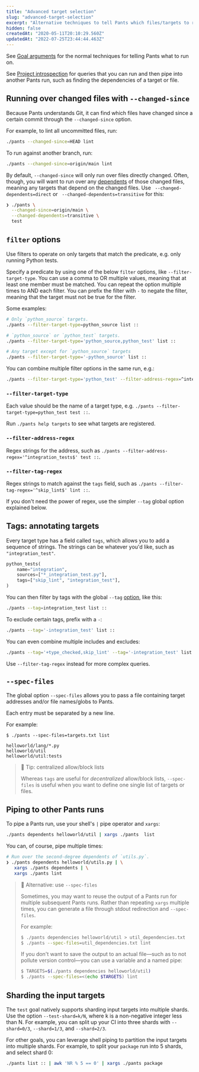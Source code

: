 ```yaml
---
title: "Advanced target selection"
slug: "advanced-target-selection"
excerpt: "Alternative techniques to tell Pants which files/targets to run on."
hidden: false
createdAt: "2020-05-11T20:10:29.560Z"
updatedAt: "2022-07-25T23:44:44.463Z"
---
```

See [Goal arguments](doc:goals#goal-arguments) for the normal techniques for telling Pants what to
run on. 

See [Project introspection](doc:project-introspection) for queries that you can run and then pipe
into another Pants run, such as finding the dependencies of a target or file.

Running over changed files with `--changed-since`
-------------------------------------------------

Because Pants understands Git, it can find which files have changed since a certain commit through the `--changed-since` option.

For example, to lint all uncommitted files, run:

```bash
./pants --changed-since=HEAD lint
```

To run against another branch, run:

```bash
./pants --changed-since=origin/main lint
```

By default, `--changed-since` will only run over files directly changed. Often, though, you will want to run over any [dependents](doc:project-introspection) of those changed files, meaning any targets that depend on the changed files. Use ` --changed-dependents=direct` or ` --changed-dependents=transitive` for this:

```bash
❯ ./pants \
  --changed-since=origin/main \
  --changed-dependents=transitive \
  test
```

`filter` options
----------------

Use filters to operate on only targets that match the predicate, e.g. only running Python tests.

Specify a predicate by using one of the below `filter` options, like `--filter-target-type`. You
can use a comma to OR multiple values, meaning that at least one member must be matched. You
can repeat the option multiple times to AND each filter. You can prefix the filter with
`-` to negate the filter, meaning that the target must not be true for the filter.

Some examples:

```bash
# Only `python_source` targets.
./pants --filter-target-type=python_source list ::

# `python_source` or `python_test` targets.
./pants --filter-target-type='python_source,python_test' list ::

# Any target except for `python_source` targets
./pants --filter-target-type='-python_source' list ::
```

You can combine multiple filter options in the same run, e.g.:

```bash
./pants --filter-target-type='python_test' --filter-address-regex=^integration_tests test ::
```

### `--filter-target-type`

Each value should be the name of a target type, e.g.
`./pants --filter-target-type=python_test test ::`.

Run `./pants help targets` to see what targets are registered.

### `--filter-address-regex`

Regex strings for the address, such as
`./pants --filter-address-regex='^integration_tests$' test ::`.

### `--filter-tag-regex`

Regex strings to match against the `tags` field, such as 
`./pants --filter-tag-regex='^skip_lint$' lint ::`.

If you don't need the power of regex, use the simpler `--tag` global option explained below.

Tags: annotating targets
------------------------

Every target type has a field called `tags`, which allows you to add a sequence of strings. The
strings can be whatever you'd like, such as `"integration_test"`.

```python BUILD
python_tests(
    name="integration",
    sources=["*_integration_test.py"],
    tags=["skip_lint", "integration_test"],
)
```

You can then filter by tags with the global `--tag` [option](doc:reference-global#section-tag), like this:

```bash
./pants --tag=integration_test list ::
```

To exclude certain tags, prefix with a `-`:

```bash
./pants --tag='-integration_test' list ::
```

You can even combine multiple includes and excludes:

```bash
./pants --tag='+type_checked,skip_lint' --tag='-integration_test' list ::
```

Use `--filter-tag-regex` instead for more complex queries.

`--spec-files`
--------------

The global option `--spec-files` allows you to pass a file containing target addresses and/or file names/globs to Pants.

Each entry must be separated by a new line.

For example:

```text Shell
$ ./pants --spec-files=targets.txt list
```
```text targets.txt
helloworld/lang/*.py
helloworld/util
helloworld/util:tests
```

> 📘 Tip: centralized allow/block lists
> 
> Whereas `tags` are useful for _decentralized_ allow/block lists, `--spec-files` is useful when you want to define one single list of targets or files.

Piping to other Pants runs
--------------------------

To pipe a Pants run, use your shell's `|` pipe operator and `xargs`:

```bash
./pants dependents helloworld/util | xargs ./pants  list
```

You can, of course, pipe multiple times:

```bash
# Run over the second-degree dependents of `utils.py`.
❯ ./pants dependents helloworld/utils.py | \
   xargs ./pants dependents | \
   xargs ./pants lint
```

> 📘 Alternative: use `--spec-files`
> 
> Sometimes, you may want to reuse the output of a Pants run for multiple subsequent Pants runs. Rather than repeating `xargs` multiple times, you can generate a file through stdout redirection and `--spec-files`.
> 
> For example:
> 
> ```bash
> $ ./pants dependencies helloworld/util > util_dependencies.txt
> $ ./pants --spec-files=util_dependencies.txt lint
> ```
> 
> If you don't want to save the output to an actual file—such as to not pollute version control—you can use a variable and a named pipe:
> 
> ```bash
> $ TARGETS=$(./pants dependencies helloworld/util)
> $ ./pants --spec-files=<(echo $TARGETS) lint
> ```

Sharding the input targets
--------------------------

The `test` goal natively supports sharding input targets into multiple shards. Use the option `--test-shard=k/N`, where k is a non-negative integer less than N. For example, you can split up your CI into three shards with `--shard=0/3`, `--shard=1/3`, and `--shard=2/3`.

For other goals, you can leverage shell piping to partition the input targets into multiple shards. For example, to split your `package` run into 5 shards, and select shard 0:

```bash
./pants list :: | awk 'NR % 5 == 0' | xargs ./pants package
```
